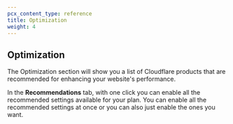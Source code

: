 ```yaml
---
pcx_content_type: reference
title: Optimization
weight: 4
---
```


## Optimization

The Optimization section will show you a list of Cloudflare products that are recommended for enhancing your website's performance.

In the **Recommendations** tab, with one click you can enable all the recommended settings available for your plan. You can enable all the recommended settings at once or you can also just enable the ones you want.